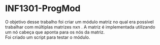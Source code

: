# INF1301-ProgMod
O objetivo desse trabalho foi criar um módulo matriz no qual era possível trabalhar com múltiplas matrizes nxn . A matriz é implementada utilizando
um nó cabeça que aponta para os nós da matriz.  
Foi criado um script para testar o módulo.
